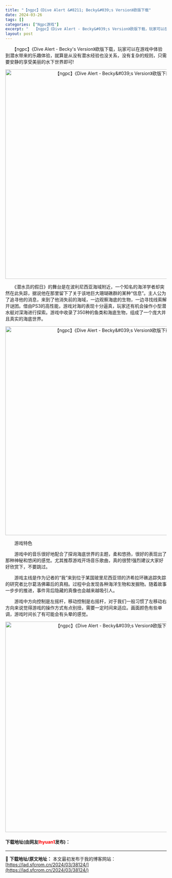 ```yaml
---
title: "【ngpc】《Dive Alert &#8211; Becky&#039;s Version》欧版下载"
date: 2024-03-26
tags: []
categories: ["Ngpc游戏"]
excerpt: "　　【ngpc】《Dive Alert - Becky&#039;s Version》欧版下载，玩家可以在游戏中体验到潜水带来的乐趣体验，就算是从没有潜水经验也没关系，没有复杂的规则，只需要安静的享受美丽的水下世界即可! 　　《潜水员的假日》的舞台是在波利尼西亚海域附近，一个知名的海洋学者却突然在此失&hellip;"
layout: post
---
```


 <p>　　【ngpc】《Dive Alert - Becky&#39;s Version》欧版下载，玩家可以在游戏中体验到潜水带来的乐趣体验，就算是从没有潜水经验也没关系，没有复杂的规则，只需要安静的享受美丽的水下世界即可!</p> <p align="center"><img align="" border="0" src="https://lad.sfcrom.cn/wp-content/uploads/2024/03/20240326_6602bbdd7c410.png" width="655" alt="【ngpc】《Dive Alert - Becky&amp;#039;s Version》欧版下载" /></p> <p>　　《潜水员的假日》的舞台是在波利尼西亚海域附近，一个知名的海洋学者却突然在此失踪，据说他在那里留下了关于该地巨大珊瑚礁群的某种&ldquo;信息&rdquo;。主人公为了追寻他的消息，来到了他消失前的海域，一边观察海底的生物，一边寻找线索解开谜团。借由PS3的高性能，游戏对海的表现十分逼真，玩家还有机会操作小型潜水艇对深海进行探索。游戏中收录了350种的鱼类和海底生物，组成了一个庞大并且真实的海底世界。</p> <p align="center"><img align="" border="0" src="https://lad.sfcrom.cn/wp-content/uploads/2024/03/20240326_6602bbde4a92e.png" width="653" alt="【ngpc】《Dive Alert - Becky&amp;#039;s Version》欧版下载" /></p> <p>　　游戏特色</p> <p>　　游戏中的音乐很好地配合了探询海底世界的主题，柔和悠扬，很好的表现出了那种神秘和悠闲的感觉。尤其推荐游戏开场音乐歌曲，真的很赞!强烈建议大家好好欣赏下，不要跳过。</p> <p>　　游戏主线是作为记者的&ldquo;我&rdquo;来到位于某国玻里尼西亚领的济希拉环礁追踪失踪的研究者比尔葛洛佛幕后的真相。过程中会发现各种海洋生物和发掘物。随着故事一步步的推进，事件背后隐藏的真像也会越来越吸引人。</p> <p>　　游戏中方向控制是左摇杆，移动控制是右摇杆，对于我们一般习惯了左移动右方向来说觉得游戏的操作方式有点别扭，需要一定时间来适应。画面颜色有些单调，游戏时间长了有可能会有头晕的感觉。</p> <p align="center"><img align="" border="0" src="https://lad.sfcrom.cn/wp-content/uploads/2024/03/20240326_6602bbdf001fd.png" width="658" alt="【ngpc】《Dive Alert - Becky&amp;#039;s Version》欧版下载" /></p> <p><h4>下载地址(由网友<font color="red">lhyuan1</font>发布)：</h4></p> 

---
📖 **下载地址/原文地址：** 本文最初发布于我的博客网站：[https://lad.sfcrom.cn/2024/03/38124/](https://lad.sfcrom.cn/2024/03/38124/)
